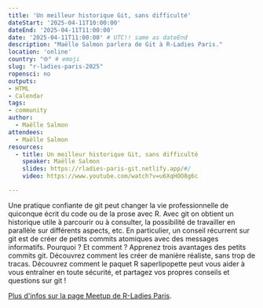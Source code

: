 ```yaml
---
title: 'Un meilleur historique Git, sans difficulté'
dateStart: '2025-04-11T10:00:00'
dateEnd: '2025-04-11T11:00:00'
date: '2025-04-11T11:00:00' # UTC!! same as dateEnd
description: "Maëlle Salmon parlera de Git à R-Ladies Paris."
location: 'online'
country: "🌐" # emoji
slug: "r-ladies-paris-2025"
ropensci: no
outputs: 
- HTML
- Calendar 
tags: 
- community
author:
  - Maëlle Salmon
attendees:
  - Maëlle Salmon
resources:
  - title: Un meilleur historique Git, sans difficulté
    speaker: Maëlle Salmon
    slides: https://rladies-paris-git.netlify.app/#/
    video: https://www.youtube.com/watch?v=u6XqHOO8g6c

---
```


Une pratique confiante de git peut changer la vie professionnelle de quiconque écrit du code ou de la prose avec R. Avec git on obtient un historique utile à parcourir ou à consulter, la possibilité de travailler en parallèle sur différents aspects, etc. En particulier, un conseil récurrent sur git est de créer de petits commits atomiques avec des messages informatifs. Pourquoi ? Et comment ?
Apprenez trois avantages des petits commits git. Découvrez comment les créer de manière réaliste, sans trop de tracas. Découvrez comment le paquet R saperlipopette peut vous aider à vous entraîner en toute sécurité, et partagez vos propres conseils et questions sur git !

[Plus d'infos sur la page Meetup de R-Ladies Paris](https://www.meetup.com/rladies-paris/events/307063402/).